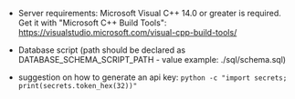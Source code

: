 - Server requirements:
Microsoft Visual C++ 14.0 or greater is required. Get it with "Microsoft C++ Build Tools": https://visualstudio.microsoft.com/visual-cpp-build-tools/

- Database script (path should be declared as DATABASE_SCHEMA_SCRIPT_PATH - value example: ./sql/schema.sql)

- suggestion on how to generate an api key:
```python -c "import secrets; print(secrets.token_hex(32))"```